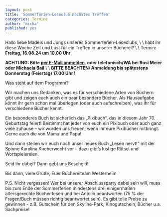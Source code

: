 ```yaml
---
layout: post
title: 'Sommerferien-Leseclub nächstes Treffen'
categories: Termine
author: "micha"
published: yes
---
```

Hallo liebe Mädels und Jungs unseres Sommerferien-Leseclubs,
\\
\\
habt ihr diese Woche Zeit und Lust für ein Treffen in unserer Bücherei?
\\
\\
Termin: 	**Freitag,  16.08.24 um 10.00 Uhr**

**ACHTUNG: Bitte [per E-Mail anmelden](/der-weg-zu-uns/#e-mail-adresse).  oder telefonisch/WA bei Rosi Meier oder Michaela Bail**
\\
\\
**BITTE BEACHTEN:		Anmeldung bis spätestens Donnerstag (Feiertag) 17.00 Uhr !**

Was steht auf dem Programm?

Wir machen uns Gedanken, was es für verschiedene Arten von Büchern gibt und zeigen euch auch ein paar besondere Bücher. Als Hausaufgabe könnt ihr gern schon mal überlegen (oder auch aufschreiben), was ihr für verschiedene Bücher kennt.

Ein besonderes Buch ist sicherlich das „Pixibuch“, das in diesem Jahr 70. Geburtstag feiert!
Bestimmt hat jeder von euch ein Pixibuch oder auch ganz viele zuhause – wir würden uns freuen, wenn ihr eure Pixibücher mitbringt. Gerne auch die von Mama und Papa!

Und dann stellen wir euch noch unser neues Buch „Lesen nervt!“ mit der Spinne Karolina Kneberwecht vor – dazu gibt’s lustige Rätsel und Wortspielereien. 

Seid ihr dabei? Dann gebt uns Bescheid!	

Bis dann, viele Grüße,
Euer Büchereiteam Westerheim



P.S.  Nicht vergessen! Wer bei unserer Abschlussparty dabei sein will, muss bis zum Ende der Sommerferien mindestens drei einigermaßen altersgerechte Bücher lesen und bei Antolin beantworten (75 % der Fragen/Buch müssen richtig beantwortet sein). Es gibt tolle Preise zu gewinnen - z.B. Gutschein für den Skyline-Park, Kinogutschein, Bücher u.a. Sachpreise!